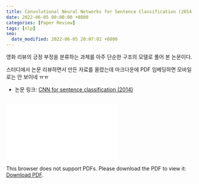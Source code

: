 ```yaml
---
title: Convolutional Neural Networks for Sentence Classification (2014)
date: 2022-06-05 00:00:00 +0800
categories: [Paper Review]
tags: [nlp]
seo:
  date_modified: 2022-06-05 20:07:02 +0800
---
```








영화 리뷰의 긍정 부정을 분류하는 과제를 아주 단순한 구조의 모델로 풀어 본 논문이다.  

스터디에서 논문 리뷰하면서 만든 자료를 올렸는데 마크다운에 PDF 임베딩하면 모바일로는 안 보이네 ㅠㅠ

- 논문 링크: [CNN for sentence classification (2014)](https://arxiv.org/pdf/1408.5882.pdf)  

<br/>

<object data="/assets/data/cnnsentenceclassfication.pdf" type="application/pdf" width="700px" height="700px">
    <embed src="/assets/data/cnnsentenceclassfication.pdf">
        <p>This browser does not support PDFs. Please download the PDF to view it: <a href="/assets/data/cnnsentenceclassfication.pdf">Download PDF</a>.</p>
    </embed>
</object>
